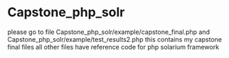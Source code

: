 # Capstone_php_solr

please go to file Capstone_php_solr/example/capstone_final.php and Capstone_php_solr/example/test_results2.php
this contains my capstone final files all other files have reference code for php solarium framework 
